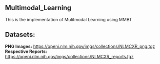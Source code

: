 ## Multimodal_Learning
 This is the implementation of Mulitmodal Learning using MMBT 
## Datasets:<br>
<b>PNG Images:</b> https://openi.nlm.nih.gov/imgs/collections/NLMCXR_png.tgz <br>
<b>Respective Reports:</b> https://openi.nlm.nih.gov/imgs/collections/NLMCXR_reports.tgz
